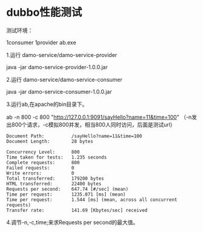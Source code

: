 # dubbo性能测试

测试环境：

1consumer 1provider ab.exe

1.运行 damo-service/damo-service-provider

java -jar damo-service-provider-1.0.0.jar

2.运行 damo-service/damo-service-consumer

java -jar damo-service-consumer-1.0.0.jar

3.运行ab,在apache的bin目录下。

ab -n 800 -c 800  "http://127.0.0.1:9091/sayHello?name=11&time=100"
（-n发出800个请求，-c模拟800并发，相当800人同时访问，后面是测试url）

```
Document Path:          /sayHello?name=11&time=100
Document Length:        28 bytes

Concurrency Level:      800
Time taken for tests:   1.235 seconds
Complete requests:      800
Failed requests:        0
Write errors:           0
Total transferred:      179200 bytes
HTML transferred:       22400 bytes
Requests per second:    647.74 [#/sec] (mean)
Time per request:       1235.071 [ms] (mean)
Time per request:       1.544 [ms] (mean, across all concurrent requests)
Transfer rate:          141.69 [Kbytes/sec] received
```

4.调节-n,-c,time;来求Requests per second的最大值。

